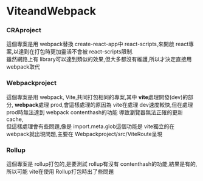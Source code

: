 # ViteandWebpack
### CRAproject
這個專案是用 webpack替換 create-react-app中 react-scripts,來開啟 react專案,以達到在打包時更加靈活不會被 react-scripts限制.\
雖然網路上有 library可以達到類似的效果,但大多都沒有維護,所以才決定直接用 webpack取代
### Webpackproject
這個專案是用 webpack, Vite,共同打包相同的專案,其中 **vite**處理開發(dev)的部分, **webpack**處理 prod,會這樣處理的原因為 vite在處理 dev速度較快,但在處理 prod時無法達到 webpack contenthash的功能
導致瀏覽器無法正確的更新 cache,\
但這樣處理會有些問題,像是 import.meta.glob這個功能是 vite獨立的在 webpack就出現問題,主要在 Webpackproject/src/ViteRoute呈現
### Rollup
這個專案是 rollup打包的,是要測試 rollup有沒有 contenthash的功能,結果是有的,所以可能 vite在使用 Rollup打包時出了些問題
